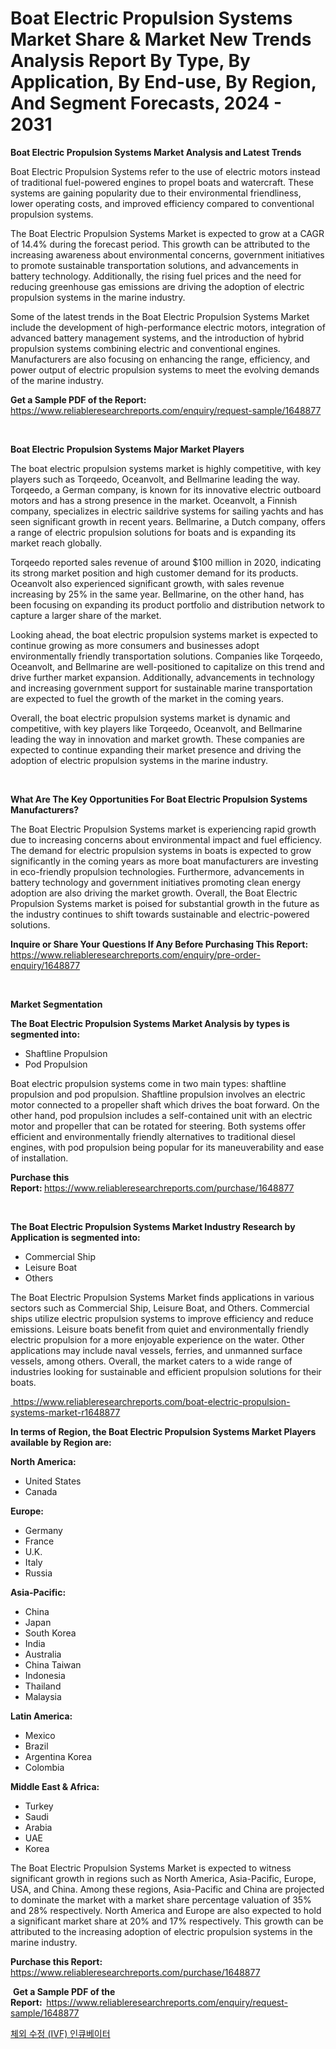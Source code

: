 <p><h1>Boat Electric Propulsion Systems Market Share & Market New Trends Analysis Report By Type, By Application, By End-use, By Region, And Segment Forecasts, 2024 - 2031</h1></p><p><strong>Boat Electric Propulsion Systems Market Analysis and Latest Trends</strong></p>
<p><p>Boat Electric Propulsion Systems refer to the use of electric motors instead of traditional fuel-powered engines to propel boats and watercraft. These systems are gaining popularity due to their environmental friendliness, lower operating costs, and improved efficiency compared to conventional propulsion systems.</p><p>The Boat Electric Propulsion Systems Market is expected to grow at a CAGR of 14.4% during the forecast period. This growth can be attributed to the increasing awareness about environmental concerns, government initiatives to promote sustainable transportation solutions, and advancements in battery technology. Additionally, the rising fuel prices and the need for reducing greenhouse gas emissions are driving the adoption of electric propulsion systems in the marine industry.</p><p>Some of the latest trends in the Boat Electric Propulsion Systems Market include the development of high-performance electric motors, integration of advanced battery management systems, and the introduction of hybrid propulsion systems combining electric and conventional engines. Manufacturers are also focusing on enhancing the range, efficiency, and power output of electric propulsion systems to meet the evolving demands of the marine industry.</p></p>
<p><strong>Get a Sample PDF of the Report:&nbsp;</strong> <a href="https://www.reliableresearchreports.com/enquiry/request-sample/1648877">https://www.reliableresearchreports.com/enquiry/request-sample/1648877</a></p>
<p>&nbsp;</p>
<p><strong>Boat Electric Propulsion Systems Major Market Players</strong></p>
<p><p>The boat electric propulsion systems market is highly competitive, with key players such as Torqeedo, Oceanvolt, and Bellmarine leading the way. Torqeedo, a German company, is known for its innovative electric outboard motors and has a strong presence in the market. Oceanvolt, a Finnish company, specializes in electric saildrive systems for sailing yachts and has seen significant growth in recent years. Bellmarine, a Dutch company, offers a range of electric propulsion solutions for boats and is expanding its market reach globally.</p><p>Torqeedo reported sales revenue of around $100 million in 2020, indicating its strong market position and high customer demand for its products. Oceanvolt also experienced significant growth, with sales revenue increasing by 25% in the same year. Bellmarine, on the other hand, has been focusing on expanding its product portfolio and distribution network to capture a larger share of the market.</p><p>Looking ahead, the boat electric propulsion systems market is expected to continue growing as more consumers and businesses adopt environmentally friendly transportation solutions. Companies like Torqeedo, Oceanvolt, and Bellmarine are well-positioned to capitalize on this trend and drive further market expansion. Additionally, advancements in technology and increasing government support for sustainable marine transportation are expected to fuel the growth of the market in the coming years.</p><p>Overall, the boat electric propulsion systems market is dynamic and competitive, with key players like Torqeedo, Oceanvolt, and Bellmarine leading the way in innovation and market growth. These companies are expected to continue expanding their market presence and driving the adoption of electric propulsion systems in the marine industry.</p></p>
<p>&nbsp;</p>
<p><strong>What Are The Key Opportunities For Boat Electric Propulsion Systems Manufacturers?</strong></p>
<p><p>The Boat Electric Propulsion Systems market is experiencing rapid growth due to increasing concerns about environmental impact and fuel efficiency. The demand for electric propulsion systems in boats is expected to grow significantly in the coming years as more boat manufacturers are investing in eco-friendly propulsion technologies. Furthermore, advancements in battery technology and government initiatives promoting clean energy adoption are also driving the market growth. Overall, the Boat Electric Propulsion Systems market is poised for substantial growth in the future as the industry continues to shift towards sustainable and electric-powered solutions.</p></p>
<p><strong>Inquire or Share Your Questions If Any Before Purchasing This Report:</strong> <a href="https://www.reliableresearchreports.com/enquiry/pre-order-enquiry/1648877">https://www.reliableresearchreports.com/enquiry/pre-order-enquiry/1648877</a></p>
<p>&nbsp;</p>
<p><strong>Market Segmentation</strong></p>
<p><strong>The Boat Electric Propulsion Systems Market Analysis by types is segmented into:</strong></p>
<p><ul><li>Shaftline Propulsion</li><li>Pod Propulsion</li></ul></p>
<p><p>Boat electric propulsion systems come in two main types: shaftline propulsion and pod propulsion. Shaftline propulsion involves an electric motor connected to a propeller shaft which drives the boat forward. On the other hand, pod propulsion includes a self-contained unit with an electric motor and propeller that can be rotated for steering. Both systems offer efficient and environmentally friendly alternatives to traditional diesel engines, with pod propulsion being popular for its maneuverability and ease of installation.</p></p>
<p><strong>Purchase this Report:&nbsp;</strong><a href="https://www.reliableresearchreports.com/purchase/1648877">https://www.reliableresearchreports.com/purchase/1648877</a></p>
<p>&nbsp;</p>
<p><strong>The Boat Electric Propulsion Systems Market Industry Research by Application is segmented into:</strong></p>
<p><ul><li>Commercial Ship</li><li>Leisure Boat</li><li>Others</li></ul></p>
<p><p>The Boat Electric Propulsion Systems Market finds applications in various sectors such as Commercial Ship, Leisure Boat, and Others. Commercial ships utilize electric propulsion systems to improve efficiency and reduce emissions. Leisure boats benefit from quiet and environmentally friendly electric propulsion for a more enjoyable experience on the water. Other applications may include naval vessels, ferries, and unmanned surface vessels, among others. Overall, the market caters to a wide range of industries looking for sustainable and efficient propulsion solutions for their boats.</p></p>
<p><a href="https://www.reliableresearchreports.com/boat-electric-propulsion-systems-market-r1648877">&nbsp;https://www.reliableresearchreports.com/boat-electric-propulsion-systems-market-r1648877</a></p>
<p><strong>In terms of Region, the Boat Electric Propulsion Systems Market Players available by Region are:</strong></p>
<p>
    <p> <strong> North America: </strong>
        <ul>
            <li>United States</li>
            <li>Canada</li>
        </ul>
        </p> 
    <p> <strong> Europe: </strong>
        <ul>
            <li>Germany</li>
            <li>France</li>
            <li>U.K.</li>
            <li>Italy</li>
            <li>Russia</li>
        </ul>
        </p> 
    <p> <strong> Asia-Pacific: </strong>
        <ul>
            <li>China</li>
            <li>Japan</li>
            <li>South Korea</li>
            <li>India</li>
            <li>Australia</li>
            <li>China Taiwan</li>
            <li>Indonesia</li>
            <li>Thailand</li>
            <li>Malaysia</li>
        </ul>
        </p> 
    <p> <strong> Latin America: </strong>
        <ul>
            <li>Mexico</li>
            <li>Brazil</li>
            <li>Argentina Korea</li>
            <li>Colombia</li>
        </ul>
        </p> 
    <p> <strong> Middle East & Africa: </strong>
        <ul>
            <li>Turkey</li>
            <li>Saudi</li>
            <li>Arabia</li>
            <li>UAE</li>
            <li>Korea</li>
        </ul>
    </p>
    </p>
<p><p>The Boat Electric Propulsion Systems Market is expected to witness significant growth in regions such as North America, Asia-Pacific, Europe, USA, and China. Among these regions, Asia-Pacific and China are projected to dominate the market with a market share percentage valuation of 35% and 28% respectively. North America and Europe are also expected to hold a significant market share at 20% and 17% respectively. This growth can be attributed to the increasing adoption of electric propulsion systems in the marine industry.</p></p>
<p><strong>Purchase this Report: </strong><a href="https://www.reliableresearchreports.com/purchase/1648877">https://www.reliableresearchreports.com/purchase/1648877</a></p>
<p>&nbsp;<strong>Get a Sample PDF of the Report:&nbsp;&nbsp;</strong><a href="https://www.reliableresearchreports.com/enquiry/request-sample/1648877">https://www.reliableresearchreports.com/enquiry/request-sample/1648877</a></p>
<p><strong></strong></p>
<p><p><a href="https://github.com/TrevorKruvalis5678/Market-Research-Report-List-2/blob/main/9339602103846.md">체외 수정 (IVF) 인큐베이터</a></p></p>